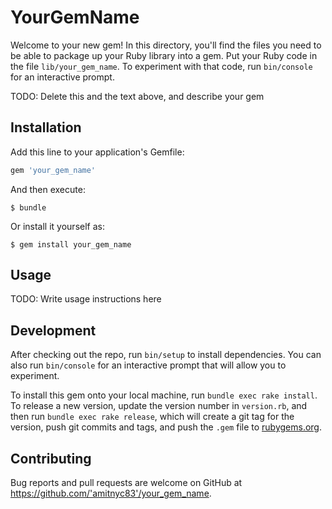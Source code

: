 # YourGemName

Welcome to your new gem! In this directory, you'll find the files you need to be able to package up your Ruby library into a gem. Put your Ruby code in the file `lib/your_gem_name`. To experiment with that code, run `bin/console` for an interactive prompt.

TODO: Delete this and the text above, and describe your gem

## Installation

Add this line to your application's Gemfile:

```ruby
gem 'your_gem_name'
```

And then execute:

    $ bundle

Or install it yourself as:

    $ gem install your_gem_name

## Usage

TODO: Write usage instructions here

## Development

After checking out the repo, run `bin/setup` to install dependencies. You can also run `bin/console` for an interactive prompt that will allow you to experiment.

To install this gem onto your local machine, run `bundle exec rake install`. To release a new version, update the version number in `version.rb`, and then run `bundle exec rake release`, which will create a git tag for the version, push git commits and tags, and push the `.gem` file to [rubygems.org](https://rubygems.org).

## Contributing

Bug reports and pull requests are welcome on GitHub at https://github.com/'amitnyc83'/your_gem_name.
